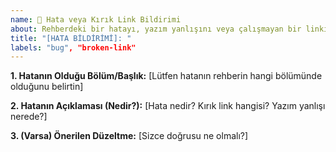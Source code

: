 ```yaml
---
name: 🐞 Hata veya Kırık Link Bildirimi
about: Rehberdeki bir hatayı, yazım yanlışını veya çalışmayan bir linki bildirin.
title: "[HATA BİLDİRİMİ]: "
labels: "bug", "broken-link"
---
```


**1. Hatanın Olduğu Bölüm/Başlık:**
[Lütfen hatanın rehberin hangi bölümünde olduğunu belirtin]

**2. Hatanın Açıklaması (Nedir?):**
[Hata nedir? Kırık link hangisi? Yazım yanlışı nerede?]

**3. (Varsa) Önerilen Düzeltme:**
[Sizce doğrusu ne olmalı?]
